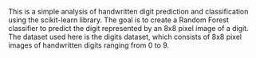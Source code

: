 This is a simple analysis of handwritten digit prediction and classification using the scikit-learn library. The goal is to create a Random Forest classifier to predict the digit represented by an 8x8 pixel image of a digit. The dataset used here is the digits dataset, which consists of 8x8 pixel images of handwritten digits ranging from 0 to 9.
